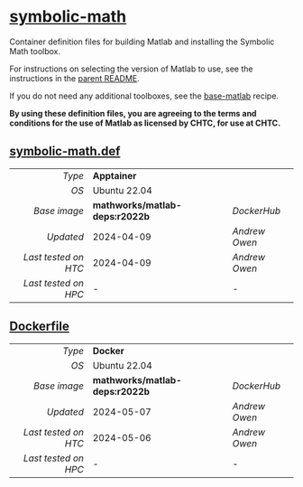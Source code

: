 # [symbolic-math](/software/Matlab/symbolic-math)

Container definition files for building Matlab and installing the Symbolic Math toolbox.

For instructions on selecting the version of Matlab to use, see the instructions in the [parent README](../README.md#choosing-the-version-of-matlab).

If you do not need any additional toolboxes, see the [base-matlab](../base-matlab) recipe.

**By using these definition files, you are agreeing to the terms and conditions for the use of Matlab as licensed by CHTC, for use at CHTC.**

## [symbolic-math.def](symbolic-math.def)

| | | |
| ---: | :--- | :--- |
| *Type* | **Apptainer** | |
| *OS* | Ubuntu 22.04 | |
| *Base image* | **mathworks/matlab-deps:r2022b** | *DockerHub* |
| *Updated* | 2024-04-09 | *Andrew Owen* |
| *Last tested on HTC* | 2024-04-09 | *Andrew Owen* |
| *Last tested on HPC* | - | - |

## [Dockerfile](Dockerfile)

| | | |
| ---: | :--- | :--- |
| *Type* | **Docker** | |
| *OS* | Ubuntu 22.04 | |
| *Base image* | **mathworks/matlab-deps:r2022b** | *DockerHub* |
| *Updated* | 2024-05-07 | *Andrew Owen* |
| *Last tested on HTC* | 2024-05-06 | *Andrew Owen* |
| *Last tested on HPC* | - | - |
